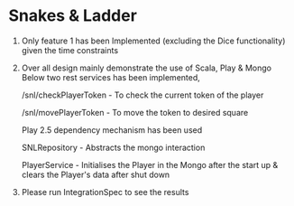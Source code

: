 # Snakes & Ladder

1. Only feature 1 has been Implemented (excluding the Dice functionality) given the time constraints

2. Over all design mainly demonstrate the use of Scala, Play & Mongo
   Below two rest services has been implemented,

    /snl/checkPlayerToken - To check the current token of the player

    /snl/movePlayerToken - To move the token to desired square

    Play 2.5 dependency mechanism has been used

    SNLRepository - Abstracts the mongo interaction
    
    PlayerService - Initialises the Player in the Mongo after the start up & clears the Player's data after shut down

3. Please run IntegrationSpec to see the results


